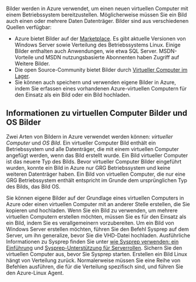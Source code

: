 

Bilder werden in Azure verwendet, um einen neuen virtuellen Computer mit einem Betriebssystem bereitzustellen. Möglicherweise müssen Sie ein Bild auch einen oder mehrere Daten Datenträger. Bilder sind aus verschiedenen Quellen verfügbar:

-   Azure bietet Bilder auf der [Marketplace](https://azure.microsoft.com/gallery/virtual-machines/). Es gibt aktuelle Versionen von Windows Server sowie Verteilung des Betriebssystems Linux. Einige Bilder enthalten auch Anwendungen, wie etwa SQL Server. MSDN-Vorteile und MSDN nutzungsbasierte Abonnenten haben Zugriff auf Weitere Bilder.
-   Die open Source-Community bietet Bilder durch [Virtueller Computer im Lager](http://vmdepot.msopentech.com/List/Index).
-   Sie können auch speichern und verwenden eigene Bilder in Azure, indem Sie erfassen eines vorhandenen Azure-virtuellen Computern für den Einsatz als ein Bild oder ein Bild hochladen.

## <a name="about-vm-images-and-os-images"></a>Informationen zu virtuellen Computer Bilder und OS Bilder

Zwei Arten von Bildern in Azure verwendet werden können: *virtueller Computer* und *OS Bild*. Ein virtueller Computer Bild enthält ein Betriebssystem und alle Datenträger, die mit einem virtuellen Computer angefügt werden, wenn das Bild erstellt wurde. Ein Bild virtueller Computer ist das neuere Typ des Bilds. Bevor virtueller Computer Bilder eingeführt wurden, konnte ein Bild in Azure nur GRG Betriebssystem und keine weiteren Datenträger haben. Ein Bild von virtuellen Computer, die nur eine GRG Betriebssystem enthält entspricht im Grunde dem ursprünglichen Typ des Bilds, das Bild OS.

Sie können eigene Bilder auf der Grundlage eines virtuellen Computers in Azure oder einen virtuellen Computer mit an anderer Stelle erstellen, die Sie kopieren und hochladen. Wenn Sie ein Bild zu verwenden, um mehrere virtuellen Computern erstellen möchten, müssen Sie es für den Einsatz als ein Bild, indem Sie es verallgemeinern vorzubereiten. Um ein Bild von Windows Server erstellen möchten, führen Sie den Befehl Sysprep auf dem Server, um ihn generalize, bevor Sie die VHD-Datei hochladen. Ausführliche Informationen zu Sysprep finden Sie unter [wie Sysprep verwenden: ein Einführung](http://go.microsoft.com/fwlink/p/?LinkId=392030) und [Sysprep-Unterstützung für Serverrollen](https://msdn.microsoft.com/windows/hardware/commercialize/manufacture/desktop/sysprep-support-for-server-roles). Sichern Sie den virtuellen Computer aus, bevor Sie Sysprep starten. Erstellen ein Bild Linux hängt von Verteilung zurück. Normalerweise müssen Sie eine Reihe von Befehlen ausführen, die für die Verteilung spezifisch sind, und führen Sie den Azure-Linux Agent.
